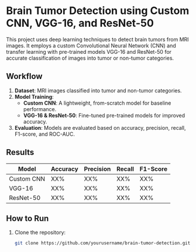 # Brain Tumor Detection using Custom CNN, VGG-16, and ResNet-50

This project uses deep learning techniques to detect brain tumors from MRI images. It employs a custom Convolutional Neural Network (CNN) and transfer learning with pre-trained models VGG-16 and ResNet-50 for accurate classification of images into tumor or non-tumor categories.

## Workflow
1. **Dataset**: MRI images classified into tumor and non-tumor categories.
2. **Model Training**:
   - **Custom CNN**: A lightweight, from-scratch model for baseline performance.
   - **VGG-16 & ResNet-50**: Fine-tuned pre-trained models for improved accuracy.
3. **Evaluation**: Models are evaluated based on accuracy, precision, recall, F1-score, and ROC-AUC.

## Results
| Model        | Accuracy | Precision | Recall | F1-Score |
|--------------|----------|-----------|--------|----------|
| Custom CNN   | XX%      | XX%       | XX%    | XX%      |
| VGG-16       | XX%      | XX%       | XX%    | XX%      |
| ResNet-50    | XX%      | XX%       | XX%    | XX%      |

## How to Run
1. Clone the repository:
   ```bash
   git clone https://github.com/yourusername/brain-tumor-detection.git
